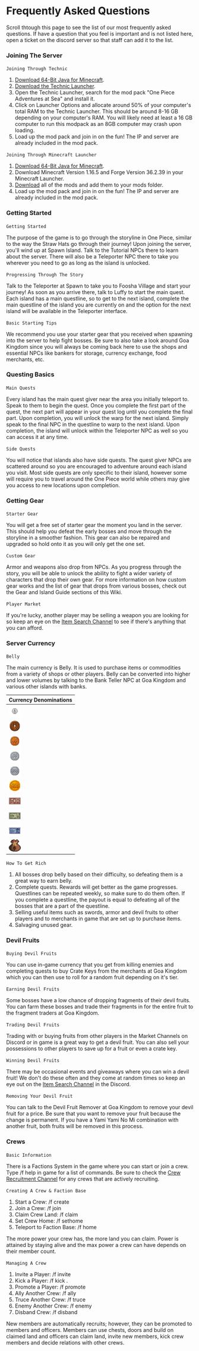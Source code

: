 # Frequently Asked Questions

Scroll thtough this page to see the list of our most frequently asked questions. If have a question that you feel is important and is not listed here, open a ticket on the discord server so that staff can add it to the list.

### Joining The Server

`Joining Through Technic`

1. [Download 64-Bit Java for Minecraft](https://java-for-minecraft.com/en/). 
2. [Download the Technic Launcher](https://www.technicpack.net/download). 
3. Open the Technic Launcher, search for the mod pack "One Piece Adventures at Sea" and install it.
4. Click on Launcher Options and allocate around 50% of your computer's total RAM to the Technic Launcher. This should be around 8-16 GB depending on your computer's RAM. You will likely need at least a 16 GB computer to run this modpack as an 8GB computer may crash upon loading.
5. Load up the mod pack and join in on the fun! The IP and server are already included in the mod pack.

`Joining Through Minecraft Launcher`

1. [Download 64-Bit Java for Minecraft](https://java-for-minecraft.com/en/). 
2. Download Minecraft Version 1.16.5 and Forge Version 36.2.39 in your Minecraft Launcher.
3. [Download](https://www.dropbox.com/scl/fi/e578ow4w2vnuiofyim6it/onepieceaas.zip?rlkey=fkvxu9kcrwmpke3nu1chinpc3&st=kjy3om0n&dl=0) all of the mods and add them to your mods folder.
4. Load up the mod pack and join in on the fun! The IP and server are already included in the mod pack.

### Getting Started

`Getting Started`

The purpose of the game is to go through the storyline in One Piece, similar to the way the Straw Hats go through their journey! Upon joining the server, you'll wind up at Spawn Island. Talk to the Tutorial NPCs there to learn about the server. There will also be a Teleporter NPC there to take you wherever you need to go as long as the island is unlocked.

`Progressing Through The Story`

Talk to the Teleporter at Spawn to take you to Foosha Village and start your journey! As soon as you arrive there, talk to Luffy to start the main quest. Each island has a main questline, so to get to the next island, complete the main questline of the island you are currently on and the option for the next island will be available in the Teleporter interface.

`Basic Starting Tips`

We recommend you use your starter gear that you received when spawning into the server to help fight bosses. Be sure to also take a look around Goa Kingdom since you will always be coming back here to use the shops and essential NPCs like bankers for storage, currency exchange, food merchants, etc.

### Questing Basics

`Main Quests`

Every island has the main quest giver near the area you initially teleport to. Speak to them to begin the quest. Once you complete the first part of the quest, the next part will appear in your quest log until you complete the final part. Upon completion, you will unlock the warp for the next island. Simply speak to the final NPC in the questline to warp to the next island. Upon completion, the island will unlock within the Teleporter NPC as well so you can access it at any time.

`Side Quests`

You will notice that islands also have side quests. The quest giver NPCs are scattered around so you are encouraged to adventure around each island you visit. Most side quests are only specific to their island, however some will require you to travel around the One Piece world while others may give you access to new locations upon completion.

### Getting Gear

`Starter Gear`

You will get a free set of starter gear the moment you land in the server. This should help you defeat the early bosses and move through the storyline in a smoother fashion. This gear can also be repaired and upgraded so hold onto it as you will only get the one set.

`Custom Gear`

Armor and weapons also drop from NPCs. As you progress through the story, you will be able to unlock the ability to fight a wider variety of characters that drop their own gear. For more information on how custom gear works and the list of gear that drops from various bosses, check out the Gear and Island Guide sections of this Wiki.

`Player Market`

If you're lucky, another player may be selling a weapon you are looking for so keep an eye on the [Item Search Channel](https://discord.com/channels/1385526041807949855/1394218892330537103) to see if there's anything that you can afford.

### Server Currency

`Belly`

The main currency is Belly. It is used to purchase items or commodities from a variety of shops or other players. Belly can be converted into higher and lower volumes by talking to the Bank Teller NPC at Goa Kingdom and various other islands with banks.

|Currency Denominations|
|-------------|
| <img src="Assets/Currency/belly1.png" width="32" height="32" alt="1 Belly Coin">|
| <img src="Assets/Currency/belly5.png" width="32" height="32" alt="5 Belly Coin">|
| <img src="Assets/Currency/belly10.png" width="32" height="32" alt="10 Belly Coin">|
| <img src="Assets/Currency/belly50.png" width="32" height="32" alt="50 Belly Coin">|
| <img src="Assets/Currency/belly100.png" width="32" height="32" alt="100 Belly Coin">|
| <img src="Assets/Currency/belly500.png" width="32" height="32" alt="500 Belly Coin">|
| <img src="Assets/currency/belly1000.png" width="32" height="32" alt="1,000 Belly Bill">|
| <img src="Assets/Currency/belly5000.png" width="32" height="32" alt="5,000 Belly Bill">|
| <img src="Assets/Currency/belly10000.png" width="32" height="32" alt="10,000 Belly Bill">|
| <img src="Assets/Currency/belly100000.png" width="32" height="32" alt="100,000 Belly Bag">|

`How To Get Rich`

1. All bosses drop belly based on their difficulty, so defeating them is a great way to earn belly.
2. Complete quests. Rewards will get better as the game progresses. Questlines can be repeated weekly, so make sure to do them often. If you complete a questline, the payout is equal to defeating all of the bosses that are a part of the questline. 
3. Selling useful items such as swords, armor and devil fruits to other players and to merchants in game that are set up to purchase items.
4. Salvaging unused gear. 

### Devil Fruits

`Buying Devil Fruits`

You can use in-game currency that you get from killing enemies and completing quests to buy Crate Keys from the merchants at Goa Kingdom which you can then use to roll for a random fruit depending on it's tier. 

`Earning Devil Fruits`

Some bosses have a low chance of dropping fragments of their devil fruits. You can farm these bosses and trade their fragments in for the entire fruit to the fragment traders at Goa Kingdom.

`Trading Devil Fruits`

Trading with or buying fruits from other players in the Market Channels on Discord or in game is a great way to get a devil fruit. You can also sell your possessions to other players to save up for a fruit or even a crate key.

`Winning Devil Fruits`

There may be occasional events and giveaways where you can win a devil fruit! We don't do these often and they come at random times so keep an eye out on the [Item Search Channel](https://discord.com/channels/1385526041807949855/1388360081640521850) in the Discord.

`Removing Your Devil Fruit`

You can talk to the Devil Fruit Remover at Goa Kingdom to remove your devil fruit for a price. Be sure that you want to remove your fruit because the change is permanent. If you have a Yami Yami No Mi combination with another fruit, both fruits will be removed in this process.

### Crews

`Basic Information`

There is a Factions System in the game where you can start or join a crew. Type /f help in game for a list of commands. Be sure to check the [Crew Recruitment Channel](https://discord.com/channels/1385526041807949855/1408560501700431943) for any crews that are actively recruiting.

`Creating A Crew & Faction Base`

1. Start a Crew: /f create <crew name>
2. Join a Crew: /f join <crew name> 
3. Claim Crew Land: /f claim
4. Set Crew Home: /f sethome
5. Teleport to Faction Base: /f home

The more power your crew has, the more land you can claim. Power is attained by staying alive and the max power a crew can have depends on their member count.

`Managing A Crew`

1. Invite a Player: /f invite <player name> 
2. Kick a Player: /f kick <player name>. 
3. Promote a Player: /f promote <player name>
4. Ally Another Crew: /f ally <crew name>
5. Truce Another Crew: /f truce <crew name>
6. Enemy Another Crew: /f enemy <crew name>
7. Disband Crew: /f disband

New members are automatically recruits; however, they can be promoted to members and officers. Members can use chests, doors and build on claimed land and officers can claim land, invite new members, kick crew members and decide relations with other crews. 